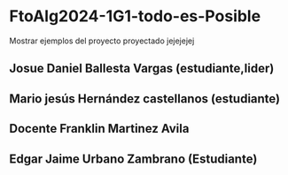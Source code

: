 # FtoAlg2024-1G1-todo-es-Posible
Mostrar ejemplos del proyecto proyectado jejejejej

## Josue Daniel Ballesta Vargas (estudiante,lider)
## Mario jesús Hernández castellanos (estudiante)
## Docente Franklin Martinez Avila
## Edgar Jaime Urbano Zambrano (Estudiante)

